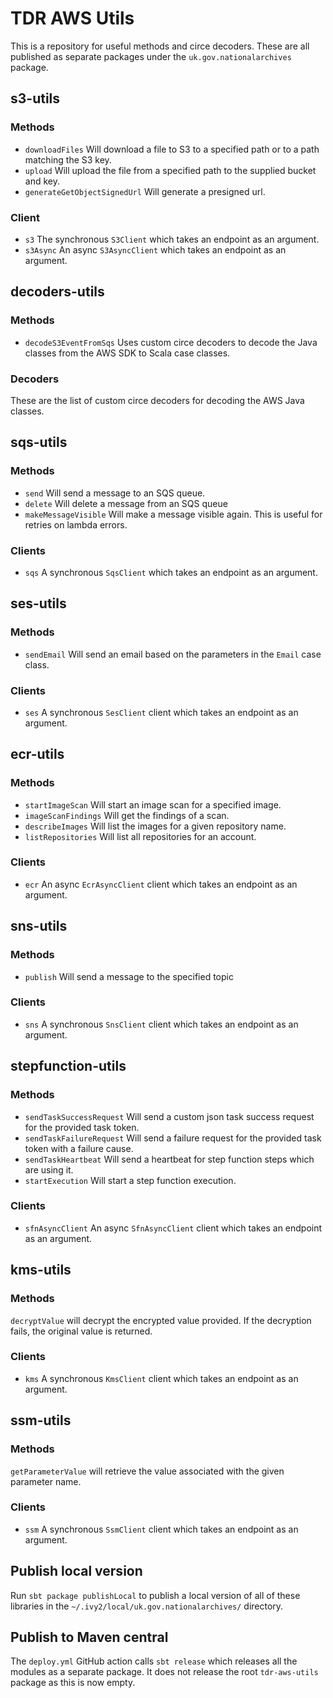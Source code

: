 # TDR AWS Utils

This is a repository for useful methods and circe decoders. These are all published as separate packages under the `uk.gov.nationalarchives` package.

## s3-utils
### Methods
* `downloadFiles` Will download a file to S3 to a specified path or to a path matching the S3 key.
* `upload` Will upload the file from a specified path to the supplied bucket and key.
* `generateGetObjectSignedUrl` Will generate a presigned url.

### Client
* `s3` The synchronous `S3Client` which takes an endpoint as an argument.
* `s3Async` An async `S3AsyncClient` which takes an endpoint as an argument.

## decoders-utils
### Methods
* `decodeS3EventFromSqs` Uses custom circe decoders to decode the Java classes from the AWS SDK to Scala case classes.

### Decoders
These are the list of custom circe decoders for decoding the AWS Java classes.

## sqs-utils
### Methods
* `send` Will send a message to an SQS queue.
* `delete` Will delete a message from an SQS queue
* `makeMessageVisible` Will make a message visible again. This is useful for retries on lambda errors.

### Clients
* `sqs` A synchronous `SqsClient` which takes an endpoint as an argument.

## ses-utils
### Methods
* `sendEmail` Will send an email based on the parameters in the `Email` case class.

### Clients
* `ses` A synchronous `SesClient` client which takes an endpoint as an argument.

## ecr-utils
### Methods
* `startImageScan` Will start an image scan for a specified image.
* `imageScanFindings` Will get the findings of a scan.
* `describeImages` Will list the images for a given repository name.
* `listRepositories` Will list all repositories for an account.

### Clients
* `ecr` An async `EcrAsyncClient` client which takes an endpoint as an argument.

## sns-utils
### Methods
* `publish` Will send a message to the specified topic

### Clients
* `sns` A synchronous `SnsClient` client which takes an endpoint as an argument.

## stepfunction-utils
### Methods
* `sendTaskSuccessRequest` Will send a custom json task success request for the provided task token.
* `sendTaskFailureRequest` Will send a failure request for the provided task token with a failure cause.
* `sendTaskHeartbeat` Will send a heartbeat for step function steps which are using it.
* `startExecution` Will start a step function execution.

### Clients
* `sfnAsyncClient` An async `SfnAsyncClient` client which takes an endpoint as an argument.

## kms-utils
### Methods
`decryptValue` will decrypt the encrypted value provided. If the decryption fails, the original value is returned. 

### Clients
* `kms` A synchronous `KmsClient` client which takes an endpoint as an argument.

## ssm-utils
### Methods
`getParameterValue` will retrieve the value associated with the given parameter name.

### Clients
* `ssm` A synchronous `SsmClient` client which takes an endpoint as an argument.

## Publish local version

Run `sbt package publishLocal` to publish a local version of all of these libraries in the `~/.ivy2/local/uk.gov.nationalarchives/` directory.

## Publish to Maven central
The `deploy.yml` GitHub action calls `sbt release` which releases all the modules as a separate package. It does not release the root `tdr-aws-utils` package as this is now empty. 
